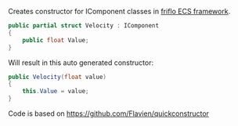 Creates constructor for IComponent classes in [friflo ECS framework](https://github.com/friflo/Friflo.Engine.ECS). 

```csharp
public partial struct Velocity : IComponent
{
    public float Value;
}
```

Will result in this auto generated constructor:

```csharp
public Velocity(float value)
{
    this.Value = value;
}
```

Code is based on https://github.com/Flavien/quickconstructor
